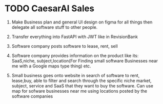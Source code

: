 # TODO CaesarAI Sales

1. Make Business plan and general UI design on figma for all things then delegate all software stuff to other people.
2. Transfer everything into FastAPI with JWT like in RevisionBank
2. Software company posts software to lease, rent, sell
3. Software company provides information on the product like its: SaaS,niche, subject,location(For Finding small software Businesses near me with a Google maps type thing) etc.

4. Small business goes onto website in search of software to rent, lease,buy, able to filter and search through the specific niche market, subject, service and SaaS that they want to buy the software. Can use map for sofware businesses near me using locations posted by the software companies